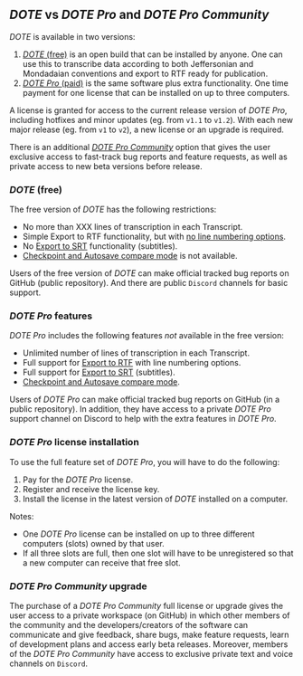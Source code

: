 ## _DOTE_ vs _DOTE Pro_ and _DOTE Pro Community_

_DOTE_ is available in two versions:

1. [_DOTE_ (free)](#free) is an open build that can be installed by anyone.
One can use this to transcribe data according to both Jeffersonian and Mondadaian conventions and export to RTF ready for publication.
1. [_DOTE Pro_ (paid)](#pro) is the same software plus extra functionality.
One time payment for one license that can be installed on up to three computers.

A license is granted for access to the current release version of _DOTE Pro_, including hotfixes and minor updates (eg. from `v1.1` to `v1.2`).
With each new major release (eg. from `v1` to `v2`), a new license or an upgrade is required.

There is an additional [_DOTE Pro Community_](#community) option that gives the user exclusive access to fast-track bug reports and feature requests, as well as private access to new beta versions before release.

### _DOTE_ (free) <a id='free'></a>

The free version of _DOTE_ has the following restrictions:

- No more than XXX lines of transcription in each Transcript.
- Simple Export to RTF functionality, but with [no line numbering options](export.md#lines).
- No [Export to SRT](export.md#srt) functionality (subtitles).
- [Checkpoint and Autosave compare mode](versioncontrol.md#compare) is not available.

Users of the free version of _DOTE_ can make official tracked bug reports on GitHub (public repository).
And there are public `Discord` channels for basic support.

### _DOTE Pro_ features <a id='pro'></a>

_DOTE Pro_ includes the following features _not_ available in the free version:

- Unlimited number of lines of transcription in each Transcript.
- Full support for [Export to RTF](export.md#lines) with line numbering options.
- Full support for [Export to SRT](export.md#srt) (subtitles).
- [Checkpoint and Autosave compare mode](versioncontrol.md#compare).

Users of _DOTE Pro_ can make official tracked bug reports on GitHub (in a public repository).
In addition, they have access to a private _DOTE Pro_ support channel on Discord to help with the extra features in _DOTE Pro_.

### _DOTE Pro_ license installation <a id='license'></a>

To use the full feature set of _DOTE Pro_, you will have to do the following:

1. Pay for the _DOTE Pro_ license.
1. Register and receive the license key.
1. Install the license in the latest version of _DOTE_ installed on a computer.

Notes:

- One _DOTE Pro_ license can be installed on up to three different computers (slots) owned by that user.
- If all three slots are full, then one slot will have to be unregistered so that a new computer can receive that free slot.

### _DOTE Pro Community_ upgrade <a id='community'></a>

The purchase of a _DOTE Pro Community_ full license or upgrade gives the user access to a private workspace (on GitHub) in which other members of the community and the developers/creators of the software can communicate and give feedback, share bugs, make feature requests, learn of development plans and access early beta releases.
Moreover, members of the _DOTE Pro Community_ have access to exclusive private text and voice channels on `Discord`.
